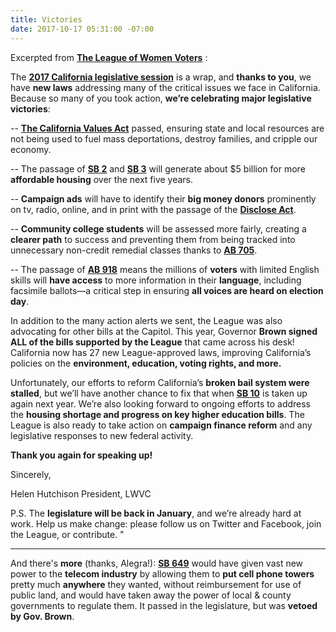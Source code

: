 ```yaml
---
title: Victories
date: 2017-10-17 05:31:00 -07:00
---
```


Excerpted from [**The League of Women Voters**](https://lwvc.org/) :

The [**2017 California legislative session**](http://www.mercurynews.com/2017/09/14/liveblog-california-legislature-takes-on-big-bills-in-end-of-session-crunch/) is a wrap, and **thanks to you**, we have **new laws** addressing many of the critical issues we face in California. Because so many of you took action, **we’re celebrating major legislative victories**:

-- [**The California Values Act**](https://leginfo.legislature.ca.gov/faces/billNavClient.xhtml?bill_id=201720180SB54) passed, ensuring state and local resources are not being used to fuel mass deportations, destroy families, and cripple our economy. 

-- The passage of [**SB 2**](https://leginfo.legislature.ca.gov/faces/billNavClient.xhtml?bill_id=201720180SB2) and [**SB 3**](https://leginfo.legislature.ca.gov/faces/billNavClient.xhtml?bill_id=201720180SB3) will generate about $5 billion for more **affordable housing** over the next five years. 
 
-- **Campaign ads** will have to identify their **big money donors** prominently on tv, radio, online, and in print with the passage of the [**Disclose Act**](https://leginfo.legislature.ca.gov/faces/billNavClient.xhtml?bill_id=201720180AB249).

-- **Community college students** will be assessed more fairly, creating a **clearer path** to success and preventing them from being tracked into unnecessary non-credit remedial classes thanks to [**AB 705**](https://leginfo.legislature.ca.gov/faces/billTextClient.xhtml?bill_id=201720180AB705).

-- The passage of [**AB 918**](https://leginfo.legislature.ca.gov/faces/billTextClient.xhtml?bill_id=201720180AB918) means the millions of **voters** with limited English skills will **have access** to more information in their **language**, including facsimile ballots—a critical step in ensuring **all voices are heard on election day**. 

In addition to the many action alerts we sent, the League was also advocating for other bills at the Capitol. This year, Governor **Brown signed ALL of the bills supported by the League** that came across his desk! California now has 27 new League-approved laws, improving California’s policies on the **environment, education, voting rights, and more.**

Unfortunately, our efforts to reform California’s **broken bail system were stalled**, but we’ll have another chance to fix that when [**SB 10**](https://leginfo.legislature.ca.gov/faces/billNavClient.xhtml?bill_id=201720180SB10) is taken up again next year. We’re also looking forward to ongoing efforts to address the **housing shortage and progress on key higher education bills**. The League is also ready to take action on **campaign finance reform** and any legislative responses to new federal activity. 

**Thank you again for speaking up!**   

Sincerely,

Helen Hutchison
President, LWVC

P.S. The **legislature will be back in January**, and we’re already hard at work. Help us make change: please follow us on Twitter and Facebook, join the League, or contribute.  "

************************************************************

And there's **more** (thanks, Alegra!):
 [**SB 649**](https://leginfo.legislature.ca.gov/faces/billNavClient.xhtml?bill_id=201720180SB649) would have given vast new power to the **telecom industry** by allowing them to **put cell phone towers** pretty much **anywhere** they wanted, without reimbursement for use of public land, and would have taken away the power of local & county governments to regulate them. It passed in the legislature, but was **vetoed by Gov. Brown**.

